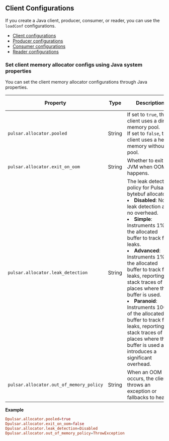 ## Client Configurations

If you create a Java client, producer, consumer, or reader, you can use the `loadConf` configurations.

- [Client configurations](/@pulsar:version_reference@/client/client-configuration-client)
- [Producer configurations](/@pulsar:version_reference@/client/client-configuration-producer)
- [Consumer configurations](/@pulsar:version_reference@/client/client-configuration-consumer)
- [Reader configurations](/@pulsar:version_reference@/client/client-configuration-reader)

### Set client memory allocator configs using Java system properties

You can set the client memory allocator configurations through Java properties.<br />

| Property | Type | <div style="width: 110pt"> Description </div> | Default | Available values |
|---|---|---|---|---|
|`pulsar.allocator.pooled` | String | If set to `true`, the client uses a direct memory pool. <br /> If set to `false`, the client uses a heap memory without pool. | true | <li> true </li> <li> false </li> |
|`pulsar.allocator.exit_on_oom` | String | Whether to exit the JVM when OOM happens. | false |  <li> true </li> <li> false </li>|
|`pulsar.allocator.leak_detection` | String | The leak detection policy for Pulsar bytebuf allocator. <li> **Disabled**: No leak detection and no overhead. </li> <li> **Simple**: Instruments 1% of the allocated buffer to track for leaks. </li> <li> **Advanced**: Instruments 1% of the allocated buffer to track for leaks, reporting stack traces of places where the buffer is used. </li> <li> **Paranoid**: Instruments 100% of the allocated buffer to track for leaks, reporting stack traces of places where the buffer is used and introduces a significant overhead. </li> | Disabled | <li> Disabled </li> <li> Simple </li> <li> Advanced </li> <li> Paranoid </li>|
|`pulsar.allocator.out_of_memory_policy` | String | When an OOM occurs, the client throws an exception or fallbacks to heap. | FallbackToHeap | <li> ThrowException </li> <li> FallbackToHeap </li>|

**Example**

```conf
Dpulsar.allocator.pooled=true
Dpulsar.allocator.exit_on_oom=false
Dpulsar.allocator.leak_detection=Disabled
Dpulsar.allocator.out_of_memory_policy=ThrowException
```